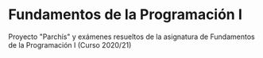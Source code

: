 # Fundamentos de la Programación I
Proyecto "Parchís" y exámenes resueltos de la asignatura de Fundamentos de la Programación I (Curso 2020/21)
